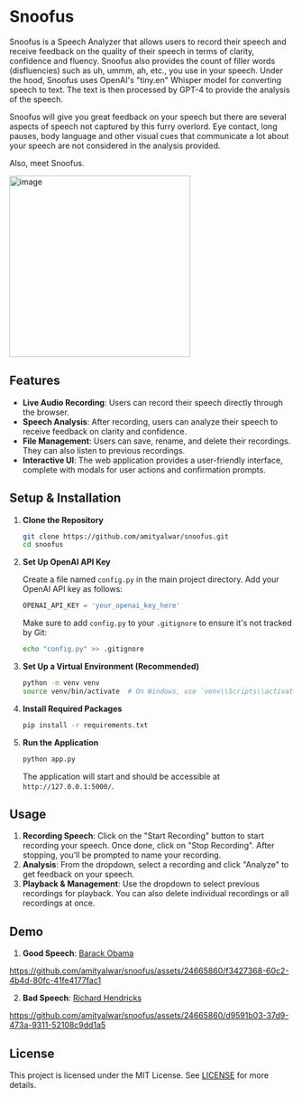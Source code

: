 # Snoofus

Snoofus is a Speech Analyzer that allows users to record their speech and receive feedback on the quality of their speech in terms of clarity, confidence and fluency. Snoofus also provides the count of filler words (disfluencies) such as uh, ummm, ah, etc., you use in your speech. Under the hood, Snoofus uses OpenAI's "tiny.en" Whisper model for converting speech to text. The text is then processed by GPT-4 to provide the analysis of the speech. 

Snoofus will give you great feedback on your speech but there are several aspects of speech not captured by this furry overlord. Eye contact, long pauses, body language and other visual cues that communicate a lot about your speech are not considered in the analysis provided.

Also, meet Snoofus.

<img width="321" alt="image" src="https://github.com/amityalwar/snoofus/assets/24665860/408e215e-b2ee-425a-84f4-50cac665013b">

## Features

- **Live Audio Recording**: Users can record their speech directly through the browser.
- **Speech Analysis**: After recording, users can analyze their speech to receive feedback on clarity and confidence.
- **File Management**: Users can save, rename, and delete their recordings. They can also listen to previous recordings.
- **Interactive UI**: The web application provides a user-friendly interface, complete with modals for user actions and confirmation prompts.

## Setup & Installation

1. **Clone the Repository**

   ```bash
   git clone https://github.com/amityalwar/snoofus.git
   cd snoofus
   ```

2. **Set Up OpenAI API Key**

   Create a file named `config.py` in the main project directory. Add your OpenAI API key as follows:

   ```python
   OPENAI_API_KEY = 'your_openai_key_here'
   ```

   Make sure to add `config.py` to your `.gitignore` to ensure it's not tracked by Git:

   ```bash
   echo "config.py" >> .gitignore
   ```

3. **Set Up a Virtual Environment (Recommended)**

   ```bash
   python -m venv venv
   source venv/bin/activate  # On Windows, use `venv\\Scripts\\activate`
   ```

4. **Install Required Packages**

   ```bash
   pip install -r requirements.txt
   ```

5. **Run the Application**

   ```bash
   python app.py
   ```

   The application will start and should be accessible at `http://127.0.0.1:5000/`.

## Usage

1. **Recording Speech**: Click on the "Start Recording" button to start recording your speech. Once done, click on "Stop Recording". After stopping, you'll be prompted to name your recording.
2. **Analysis**: From the dropdown, select a recording and click "Analyze" to get feedback on your speech.
3. **Playback & Management**: Use the dropdown to select previous recordings for playback. You can also delete individual recordings or all recordings at once.

## Demo

1. **Good Speech**: [Barack Obama](https://www.youtube.com/watch?v=h5gNSHcoVmQ)

https://github.com/amityalwar/snoofus/assets/24665860/f3427368-60c2-4b4d-80fc-41fe4177fac1

2. **Bad Speech**: [Richard Hendricks](https://www.youtube.com/watch?v=-mSiJyU5aiM)

https://github.com/amityalwar/snoofus/assets/24665860/d9591b03-37d9-473a-9311-52108c9dd1a5


## License

This project is licensed under the MIT License. See [LICENSE](https://github.com/git/git-scm.com/blob/main/MIT-LICENSE.txt) for more details.
